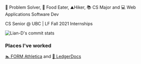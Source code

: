 🧠 Problem Solver, 🍜 Food Eater, ⛰️Hiker, 📚 CS Major and 💻 Web Applications Software Dev

CS Senior @ UBC | LF Fall 2021 Internships

![Lian-D's commit stats](https://github-readme-stats.vercel.app/api/top-langs/?username=Lian-D&hide=c%2B%2B,css,TSQL,html,makefile,hack&theme=dark&layout=compact)

### Places I've worked ###
 [🏊 FORM Athletica](https://www.formswim.com/) and
 [📝 LedgerDocs](https://www.ledgerdocs.com/)
